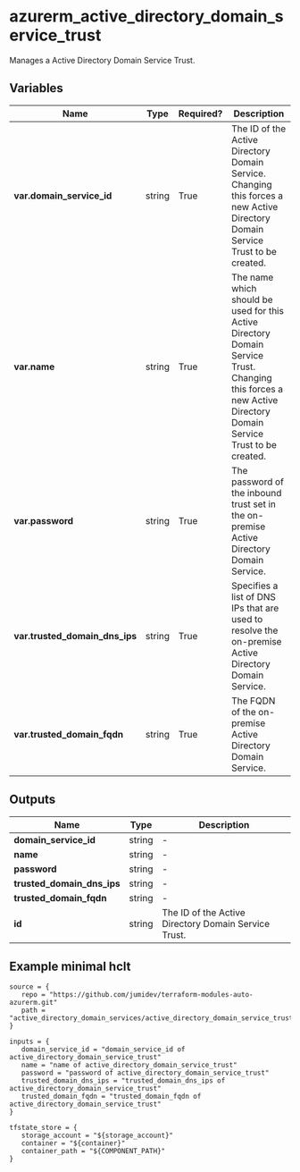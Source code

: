 # azurerm_active_directory_domain_service_trust

Manages a Active Directory Domain Service Trust.

## Variables

| Name | Type | Required? |  Description |
| ---- | ---- | --------- |  ----------- |
| **var.domain_service_id** | string | True | The ID of the Active Directory Domain Service. Changing this forces a new Active Directory Domain Service Trust to be created. | 
| **var.name** | string | True | The name which should be used for this Active Directory Domain Service Trust. Changing this forces a new Active Directory Domain Service Trust to be created. | 
| **var.password** | string | True | The password of the inbound trust set in the on-premise Active Directory Domain Service. | 
| **var.trusted_domain_dns_ips** | string | True | Specifies a list of DNS IPs that are used to resolve the on-premise Active Directory Domain Service. | 
| **var.trusted_domain_fqdn** | string | True | The FQDN of the on-premise Active Directory Domain Service. | 



## Outputs

| Name | Type | Description |
| ---- | ---- | --------- | 
| **domain_service_id** | string  | - | 
| **name** | string  | - | 
| **password** | string  | - | 
| **trusted_domain_dns_ips** | string  | - | 
| **trusted_domain_fqdn** | string  | - | 
| **id** | string  | The ID of the Active Directory Domain Service Trust. | 

## Example minimal hclt

```hcl
source = {
   repo = "https://github.com/jumidev/terraform-modules-auto-azurerm.git" 
   path = "active_directory_domain_services/active_directory_domain_service_trust" 
}

inputs = {
   domain_service_id = "domain_service_id of active_directory_domain_service_trust" 
   name = "name of active_directory_domain_service_trust" 
   password = "password of active_directory_domain_service_trust" 
   trusted_domain_dns_ips = "trusted_domain_dns_ips of active_directory_domain_service_trust" 
   trusted_domain_fqdn = "trusted_domain_fqdn of active_directory_domain_service_trust" 
}

tfstate_store = {
   storage_account = "${storage_account}" 
   container = "${container}" 
   container_path = "${COMPONENT_PATH}" 
}


```